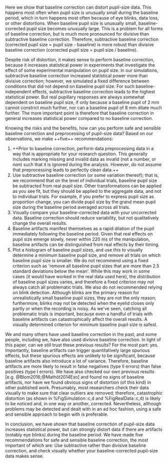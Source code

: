 Here we show that baseline correction can distort pupil-size data. This happens most often when pupil size is unusually small during the baseline period, which in turn happens most often because of eye blinks, data loss, or other distortions. When baseline pupil size is unusually small, baseline-corrected pupil size becomes unusually large. This is a problem for all forms of baseline correction, but is much more pronounced for divisive than subtractive baseline correction. Therefore, subtractive baseline correction (corrected pupil size = pupil size - baseline) is more robust than divisive baseline correction (corrected pupil size = pupil size / baseline).

Despite risk of distortion, it makes sense to perform baseline correction, because it increases statistical power in experiments that investigate the effect of some experimental manipulation on pupil size. In our simulations, subtractive baseline correction increased statistical power more than divisive correction; however, we simulated a fixed difference between conditions that did not depend on baseline pupil size. For such baseline-independent effects, subtractive baseline correction leads to the highest statistical power. But real pupillary responses are always somewhat dependent on baseline pupil size, if only because a baseline pupil of 2 mm cannot constrict much further, nor can a baseline pupil of 8 mm dilate much further. The more important point is therefore that baseline correction in general increases statistical power compared to no baseline correction.

Knowing the risks and the benefits, how can you perform safe and sensible baseline correction and preprocessing of pupil-size data? Based on our observations, we make ++five++ recommendations:

1. ++Prior to baseline correction, perform data preprocessing data in a way that is appropriate for your research question. This generally includes marking missing and invalid data as invalid (not a number, or *nan*) such that it is ignored during the analysis. However, do not assume that preprocessing leads to perfectly clean data.++
2. Use subtractive baseline correction (or some variation thereof); that is, we recommend that on the level of individual trials, baseline pupil size be subtracted from real pupil size. Other transformations can be applied as you see fit, but they should be applied to the aggregate data, and not to individual trials. For example, if you prefer to express pupil size as proportion change, you can divide pupil size by the grand mean pupil size during the baseline period averaged across all trials.
3. Visually compare your baseline-corrected data with your uncorrected data. Baseline correction should reduce variability, but not qualitatively change the overall results.
4. Baseline artifacts manifest themselves as a rapid dilation of the pupil immediately following the baseline period. Given that real effects on pupil size emerge slowly, never within 220 ms of the manipulation, baseline artifacts can be distinguished from real effects by their timing.
5. Plot a histogram of baseline pupil sizes, and use this to visually determine a minimum baseline pupil size, and remove all trials on which baseline pupil size is smaller. We do not recommend using a fixed criterion such as 'remove all baseline pupil sizes that are more than 2.5 standard deviations below the mean'. While this may work in some cases (it would have worked in the real data used here), the distribution of baseline pupil sizes varies, and therefore a fixed criterion may not always catch all problematic trials. We also do not recommended relying on blink detection. Although blinks are the primary reason for unrealistically small baseline pupil sizes, they are not the only reason; furthermore, blinks may not be detected when the eyelid closes only partly or when the recording is noisy. As we've seen, catching all problematic trials is important, because even a handful of trials with baseline artifacts can catastrophically affect the overall results. A visually determined criterion for minimum baseline pupil size is safest.

We and many others have used baseline correction in the past, and some people, including we, have also used divisive baseline correction. In light of this paper, can we still trust these previous results? For the most part: yes. Importantly, baseline artifacts can trigger quantitatively large spurious effects, but these spurious effects are unlikely to be significant, because baseline artifacts also introduce a lot of variance. Therefore, baseline artifacts are more likely to result in false negatives (type II errors) than false positives (type I errors). We have also checked our own previous results [e.g. @Blom2016;@Mathôt2014Exo] and found no signs of baseline artifacts, nor have we found obvious signs of distortion (of this kind) in other published work. Presumably, most researchers check their data visually to make sure that clear outliers are removed; therefore, catastrophic distortion (as shown in %FigSimulation::c,d and %FigRealData::c,d) is likely to be noticed and, in one way or another, corrected. Nevertheless, although problems may be detected and dealt with in an ad hoc fashion, using a safe and sensible approach to begin with is preferable.

In conclusion, we have shown that baseline correction of pupil-size data increases statistical power, but can strongly distort data if there are artifacts (notably eye blinks) during the baseline period. We have made five recommendations for safe and sensible baseline correction, the most important of which are: Use subtractive rather than divisive baseline correction, and check visually whether your baseline-corrected pupil-size data makes sense.
